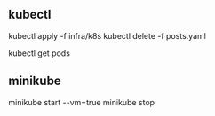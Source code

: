 ## kubectl

kubectl apply -f infra/k8s
kubectl delete -f posts.yaml

kubectl get pods

## minikube

minikube start --vm=true
minikube stop
